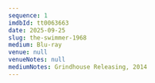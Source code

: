 ```yaml
---
sequence: 1
imdbId: tt0063663
date: 2025-09-25
slug: the-swimmer-1968
medium: Blu-ray
venue: null
venueNotes: null
mediumNotes: Grindhouse Releasing, 2014
---
```


